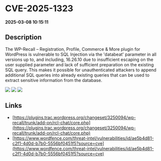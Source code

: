 # CVE-2025-1323

**2025-03-08 10:15:11**

## Description
The WP-Recall – Registration, Profile, Commerce & More plugin for WordPress is vulnerable to SQL Injection via the 'databeat' parameter in all versions up to, and including, 16.26.10 due to insufficient escaping on the user supplied parameter and lack of sufficient preparation on the existing SQL query.  This makes it possible for unauthenticated attackers to append additional SQL queries into already existing queries that can be used to extract sensitive information from the database.

![](https://img.shields.io/static/v1?label=Score&message=7.5&color=red)
![](https://img.shields.io/static/v1?label=Severity&message=HIGH&color=red)
![](https://img.shields.io/static/v1?label=CWE&message=SQL&color=green)

## Links
- [https://plugins.trac.wordpress.org/changeset/3250094/wp-recall/trunk/add-on/rcl-chat/core.php](https://plugins.trac.wordpress.org/changeset/3250094/wp-recall/trunk/add-on/rcl-chat/core.php)
- [https://www.wordfence.com/threat-intel/vulnerabilities/id/ae5b4d81-c2f1-4d0d-b7b0-5556bf0451f5?source=cve](https://www.wordfence.com/threat-intel/vulnerabilities/id/ae5b4d81-c2f1-4d0d-b7b0-5556bf0451f5?source=cve)
